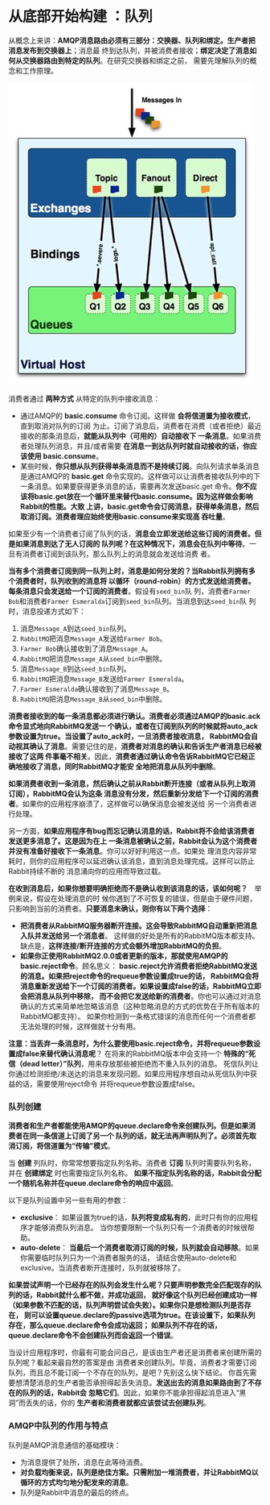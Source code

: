 从底部开始构建 ：队列
================================================================================
从概念上来讲：**AMQP消息路由必须有三部分：交换器、队列和绑定。生产者把消息发布到交换器上**；消息最
终到达队列，并被消费者接收；**绑定决定了消息如何从交换器路由到特定的队列**。在研究交换器和绑定之前，
需要先理解队列的概念和工作原理。

![AMQP栈：交换器、绑定以及队列](img/1.jpeg)

消费者通过 **两种方式** 从特定的队列中接收消息：
+ 通过AMQP的 **basic.consume** 命令订阅。这样做 **会将信道置为接收模式**，直到取消对队列的订阅
为止。订阅了消息后，消费者在消费（或者拒绝）最近接收的那条消息后，**就能从队列中（可用的）自动接收下
一条消息**。如果消费者处理队列消息，并且/或者需要 **在消息一到达队列时就自动接收的话，你应该使用
basic.consume**。
+ 某些时候，**你只想从队列获得单条消息而不是持续订阅**。向队列请求单条消息是通过AMQP的 **basic.get**
命令实现的。这样做可以让消费者接收队列中的下一条消息。如果要获得更多消息的话，需要再次发送basic.get
命令。**你不应该将basic.get放在一个循环里来替代basic.consume。因为这样做会影响Rabbit的性能。大致
上讲，basic.get命令会订阅消息，获得单条消息，然后取消订阅。消费者理应始终使用basic.consume来实现高
吞吐量**。

如果至少有一个消费者订阅了队列的话，**消息会立即发送给这些订阅的消费者。但是如果消息到达了无人订阅的
队列呢？在这种情况下，消息会在队列中等待**。一旦有消费者订阅到该队列，那么队列上的消息就会发送给消费
者。

**当有多个消费者订阅到同一队列上时，消息是如何分发的？当Rabbit队列拥有多个消费者时，队列收到的消息将
以循环（round-robin）的方式发送给消费者。每条消息只会发送给一个订阅的消费者**。假设有`seed_bin`队
列，消费者`Farmer Bob`和消费者`Farmer Esmeralda`订阅到`seed_bin`队列。当消息到达`seed_bin`队
列时，消息投递方式如下：
1. 消息`Message_A`到达`seed_bin`队列。
2. `RabbitMQ`把消息`Message_A`发送给`Farmer Bob`。
3. `Farmer Bob`确认接收到了消息`Message_A`。
4. `RabbitMQ`把消息`Message_A`从`seed_bin`中删除。
5. 消息`Message_B`到达`seed_bin`队列。
6. `RabbitMQ`把消息`Message_B`发送给`Farmer Esmeralda`。
7. `Farmer Esmeralda`确认接收到了消息`Message_B`。
8. `RabbitMQ`把消息`Message_B`从`seed_bin`中删除。

**消费者接收到的每一条消息都必须进行确认。消费者必须通过AMQP的basic.ack命令显式地向RabbitMQ发送一
个确认，或者在订阅到队列的时候就将auto_ack参数设置为true。当设置了auto_ack时，一旦消费者接收消息，
RabbitMQ会自动视其确认了消息**。需要记住的是，**消费者对消息的确认和告诉生产者消息已经被接收了这两
件事毫不相关**。因此，**消费者通过确认命令告诉RabbitMQ它已经正确地接收了消息，同时RabbitMQ才能安
全地把消息从队列中删除**。

**如果消费者收到一条消息，然后确认之前从Rabbit断开连接（或者从队列上取消订阅），RabbitMQ会认为这条
消息没有分发，然后重新分发给下一个订阅的消费者**。如果你的应用程序崩溃了，这样做可以确保消息会被发送给
另一个消费者进行处理。

另一方面，**如果应用程序有bug而忘记确认消息的话，Rabbit将不会给该消费者发送更多消息了。这是因为在上
一条消息被确认之前，Rabbit会认为这个消费者并没有准备好接收下一条消息**。你可以好好利用这一点。如果处
理消息内容非常耗时，则你的应用程序可以延迟确认该消息，直到消息处理完成。这样可以防止Rabbit持续不断的
消息涌向你的应用而导致过载。

**在收到消息后，如果你想要明确拒绝而不是确认收到该消息的话，该如何呢？**　举例来说，假设在处理消息的时
候你遇到了不可恢复的错误，但是由于硬件问题，只影响到当前的消费者。**只要消息未确认，则你有以下两个选择**：
+ **把消费者从RabbitMQ服务器断开连接。这会导致RabbitMQ自动重新把消息入队并发送给另一个消息者**。
这样做的好处是所有的RabbitMQ版本都支持。缺点是，**这样连接/断开连接的方式会额外增加RabbitMQ的负担**。
+ **如果你正使用RabbitMQ2.0.0或者更新的版本，那就使用AMQP的basic.reject命令**。顾名思义：
**basic.reject允许消费者拒绝RabbitMQ发送的消息。如果把reject命令的requeue参数设置成true的话，
RabbitMQ会将消息重新发送给下一个订阅的消费者。如果设置成false的话，RabbitMQ立即会把消息从队列中移除，
而不会把它发送给新的消费者**。你也可以通过对消息确认的方式来简单地忽略该消息（这种忽略消息的方式的优势在于所有版本的RabbitMQ都支持）。
如果你检测到一条格式错误的消息而任何一个消费者都无法处理的时候，这样做就十分有用。

**注意：当丢弃一条消息时，为什么要使用basic.reject命令，并将requeue参数设置成false来替代确认消息呢**？
在将来的RabbitMQ版本中会支持一个 **特殊的“死信（dead letter）”队列**，用来存放那些被拒绝而不重入队列的消息。
死信队列让你通过检测拒绝/未送达的消息来发现问题。如果应用程序想自动从死信队列中获益的话，需要使用reject命令
并将requeue参数设置成false。

### 队列创建
**消费者和生产者都能使用AMQP的queue.declare命令来创建队列。但是如果消费者在同一条信道上订阅了另一个
队列的话，就无法再声明队列了。必须首先取消订阅，将信道置为“传输”模式**。

当 **创建** 列队时，你常常想要指定队列名称。消费者 **订阅** 队列时需要队列名称，并在 **创建绑定** 时也需要指定队列名称。
**如果不指定队列名称的话，Rabbit会分配一个随机名称并在queue.declare命令的响应中返回**。

以下是队列设置中另一些有用的参数：
+ **exclusive**： 如果设置为true的话，**队列将变成私有的**，此时只有你的应用程序才能够消费队列消息。
当你想要限制一个队列只有一个消费者的时候很帮助。
+ **auto-delete**： **当最后一个消费者取消订阅的时候，队列就会自动移除**。如果你需要临时队列只为一个消费者服务的话，
请结合使用auto-delete和exclusive。当消费者断开连接时，队列就被移除了。

**如果尝试声明一个已经存在的队列会发生什么呢？只要声明参数完全匹配现存的队列的话，Rabbit就什么都不做，并成功返回，
就好像这个队列已经创建成功一样（如果参数不匹配的话，队列声明尝试会失败）。如果你只是想检测队列是否存在，
则可以设置queue.declare的passive选项为true。在该设置下，如果队列存在，那么queue.declare命令会成功返回；
如果队列不存在的话，queue.declare命令不会创建队列而会返回一个错误**。

当设计应用程序时，你最有可能会问自己，是该由生产者还是消费者来创建所需的队列呢？看起来最自然的答案是由
消费者来创建队列。毕竟，消费者才需要订阅队列，而且总不能订阅一个不存在的队列，是吧？先别这么快下结论。
你首先需要想清楚消息的生产者能否承担得起丢失消息。**发送出去的消息如果路由到了不存在的队列的话，Rabbit会
忽略它们**。因此，如果你不能承担得起消息进入“黑洞”而丢失的话，你的 **生产者和消费者就都应该尝试去创建队列**。

### AMQP中队列的作用与特点
队列是AMQP消息通信的基础模块：
+ 为消息提供了处所，消息在此等待消费。
+ **对负载均衡来说，队列是绝佳方案。只需附加一堆消费者，并让RabbitMQ以循环的方式均匀地分配发来的消息**。
+ 队列是Rabbit中消息的最后的终点。
